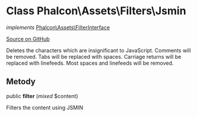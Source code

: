 # Class **Phalcon\\Assets\\Filters\\Jsmin**

*implements* [Phalcon\Assets\FilterInterface](/en/3.2/api/Phalcon_Assets_FilterInterface)

<a href="https://github.com/phalcon/cphalcon/blob/master/phalcon/assets/filters/jsmin.zep" class="btn btn-default btn-sm">Source on GitHub</a>

Deletes the characters which are insignificant to JavaScript. Comments will be removed. Tabs will be replaced with spaces. Carriage returns will be replaced with linefeeds. Most spaces and linefeeds will be removed.

## Metody

public **filter** (*mixed* $content)

Filters the content using JSMIN